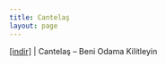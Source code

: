 ```yaml
---
title: Cantelaş
layout: page
---
```


<a href="https://cloud.mail.ru/public/04e6dd197a2e/Cantelas%20-%20Beni%20Odama%20Kilitleyin" target="_blank">[indir]</a>   |   Cantelaş &#8211; Beni Odama Kilitleyin